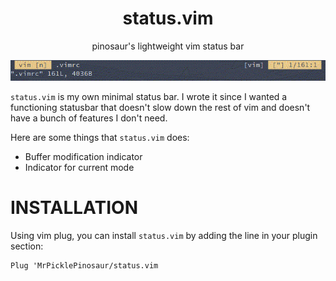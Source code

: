 <div align="center">

# status.vim
pinosaur's lightweight vim status bar

![status bar](static/status.gif)

</div>

`status.vim` is my own minimal status bar. I wrote it since I wanted a
functioning statusbar that doesn't slow down the rest of vim and doesn't have a
bunch of features I don't need.

Here are some things that `status.vim` does:
- Buffer modification indicator
- Indicator for current mode

# INSTALLATION

Using vim plug, you can install `status.vim` by adding the line in your plugin section:
```vimscript
Plug 'MrPicklePinosaur/status.vim
```


